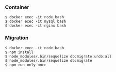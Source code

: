 ### Container
```
$ docker exec -it node bash
$ docker exec -it mysql bash
$ docker exec -it nginx bash
```

### Migration
```
$ docker exec -it node bash
$ npm install
$ node_modules/.bin/sequelize db:migrate:undo:all
$ node_modules/.bin/sequelize db:migrate
$ npm run only-once
```